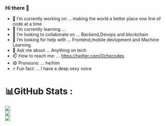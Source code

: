### Hi there 👋
- 🔭 I’m currently working on ... making the world a better place one line of code at a time
- 🌱 I’m currently learning ... 
- 👯 I’m looking to collaborate on ... Backend,Devops and blockchain
- 🤔 I’m looking for help with ... Frontend,mobile devlopment and Machine Learning
- 💬 Ask me about ... Anything on tech
- 📫 How to reach me: ... https://twitter.com/Ochecodes
- 😄 Pronouns: ... he/him
- ⚡ Fun fact: ... I have a deep sexy voice

# 📊GitHub Stats :
![](https://github-readme-stats.vercel.app/api?username=ochecodes7&theme=radical&hide_border=false&include_all_commits=false&count_private=false)<br/>
![](https://github-readme-streak-stats.herokuapp.com/?user=ochecodes7&theme=radical&hide_border=false)<br/>
![](https://github-readme-stats.vercel.app/api/top-langs/?username=ochecodes7&theme=radical&hide_border=false&include_all_commits=false&count_private=false&layout=compact)
